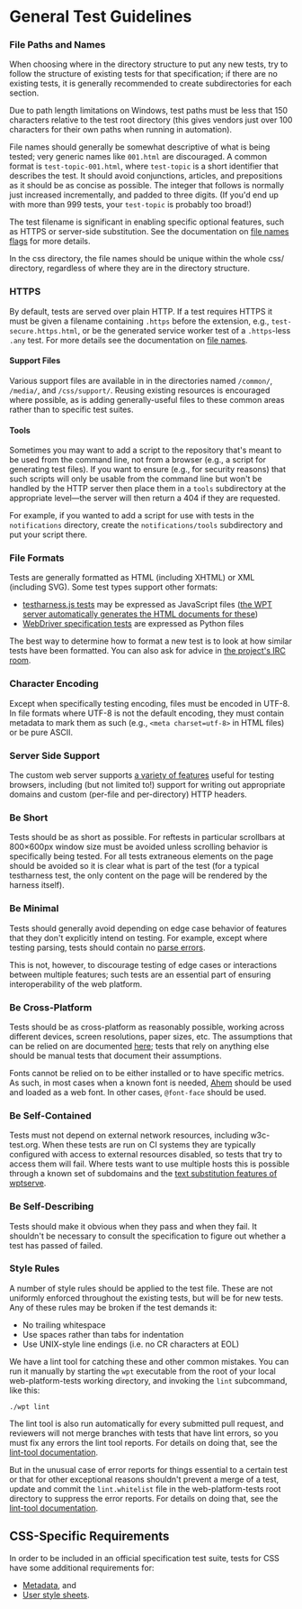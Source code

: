 # General Test Guidelines

### File Paths and Names

When choosing where in the directory structure to put any new tests,
try to follow the structure of existing tests for that specification;
if there are no existing tests, it is generally recommended to create
subdirectories for each section.

Due to path length limitations on Windows, test paths must be less
that 150 characters relative to the test root directory (this gives
vendors just over 100 characters for their own paths when running in
automation).

File names should generally be somewhat descriptive of what is being
tested; very generic names like `001.html` are discouraged. A common
format is `test-topic-001.html`, where `test-topic` is a short
identifier that describes the test. It should avoid conjunctions,
articles, and prepositions as it should be as concise as possible. The
integer that follows is normally just increased incrementally, and
padded to three digits. (If you'd end up with more than 999 tests,
your `test-topic` is probably too broad!)

The test filename is significant in enabling specific optional features, such as HTTPS
or server-side substitution. See the documentation on [file names flags][file-name-flags]
for more details.

In the css directory, the file names should be unique within the whole
css/ directory, regardless of where they are in the directory structure.

### HTTPS

By default, tests are served over plain HTTP. If a test requires HTTPS
it must be given a filename containing `.https` before the extension,
e.g., `test-secure.https.html`, or be the generated service worker test
of a `.https`-less `.any` test. For more details see the documentation
on [file names][file-name-flags].

#### Support Files

Various support files are available in in the directories named `/common/`,
`/media/`, and `/css/support/`. Reusing existing resources is encouraged where
possible, as is adding generally-useful files to these common areas rather than
to specific test suites.


#### Tools

Sometimes you may want to add a script to the repository that's meant
to be used from the command line, not from a browser (e.g., a script
for generating test files). If you want to ensure (e.g., for security
reasons) that such scripts will only be usable from the command line
but won't be handled by the HTTP server then place them in a `tools`
subdirectory at the appropriate level—the server will then return a
404 if they are requested.

For example, if you wanted to add a script for use with tests in the
`notifications` directory, create the `notifications/tools`
subdirectory and put your script there.


### File Formats

Tests are generally formatted as HTML (including XHTML) or XML (including SVG).
Some test types support other formats:

- [testharness.js tests](testharness) may be expressed as JavaScript files
  ([the WPT server automatically generates the HTML documents for these][server
  features])
- [WebDriver specification tests](wdspec) are expressed as Python files

The best way to determine how to format a new test is to look at how similar
tests have been formatted. You can also ask for advice in [the project's IRC
room][IRC].


### Character Encoding

Except when specifically testing encoding, files must be encoded in
UTF-8. In file formats where UTF-8 is not the default encoding, they
must contain metadata to mark them as such (e.g., `<meta
charset=utf-8>` in HTML files) or be pure ASCII.


### Server Side Support

The custom web server
supports [a variety of features][server features] useful for testing
browsers, including (but not limited to!) support for writing out
appropriate domains and custom (per-file and per-directory) HTTP
headers.


### Be Short

Tests should be as short as possible. For reftests in particular
scrollbars at 800&#xD7;600px window size must be avoided unless scrolling
behavior is specifically being tested. For all tests extraneous
elements on the page should be avoided so it is clear what is part of
the test (for a typical testharness test, the only content on the page
will be rendered by the harness itself).


### Be Minimal

Tests should generally avoid depending on edge case behavior of
features that they don't explicitly intend on testing. For example,
except where testing parsing, tests should contain
no [parse errors](https://validator.nu).

This is not, however, to discourage testing of edge cases or
interactions between multiple features; such tests are an essential
part of ensuring interoperability of the web platform.


### Be Cross-Platform

Tests should be as cross-platform as reasonably possible, working
across different devices, screen resolutions, paper sizes, etc. The
assumptions that can be relied on are documented [here][assumptions];
tests that rely on anything else should be manual tests that document
their assumptions.

Fonts cannot be relied on to be either installed or to have specific
metrics. As such, in most cases when a known font is needed, [Ahem][ahem]
should be used and loaded as a web font. In other cases, `@font-face`
should be used.


### Be Self-Contained

Tests must not depend on external network resources, including
w3c-test.org. When these tests are run on CI systems they are
typically configured with access to external resources disabled, so
tests that try to access them will fail. Where tests want to use
multiple hosts this is possible through a known set of subdomains and
the [text substitution features of wptserve](server-features).


### Be Self-Describing

Tests should make it obvious when they pass and when they fail. It
shouldn't be necessary to consult the specification to figure out
whether a test has passed of failed.


### Style Rules

A number of style rules should be applied to the test file. These are
not uniformly enforced throughout the existing tests, but will be for
new tests. Any of these rules may be broken if the test demands it:

 * No trailing whitespace
 * Use spaces rather than tabs for indentation
 * Use UNIX-style line endings (i.e. no CR characters at EOL)

We have a lint tool for catching these and other common mistakes. You
can run it manually by starting the `wpt` executable from the root of
your local web-platform-tests working directory, and invoking the
`lint` subcommand, like this:

```
./wpt lint
```

The lint tool is also run automatically for every submitted pull request,
and reviewers will not merge branches with tests that have lint errors, so
you must fix any errors the lint tool reports. For details on doing that,
see the [lint-tool documentation][lint-tool].

But in the unusual case of error reports for things essential to a certain
test or that for other exceptional reasons shouldn't prevent a merge of a
test, update and commit the `lint.whitelist` file in the web-platform-tests
root directory to suppress the error reports. For details on doing that,
see the [lint-tool documentation][lint-tool].


## CSS-Specific Requirements

In order to be included in an official specification test suite, tests
for CSS have some additional requirements for:

* [Metadata][css-metadata], and
* [User style sheets][css-user-styles].


[server features]: server-features
[assumptions]: assumptions
[ahem]: ahem
[IRC]: irc://irc.w3.org:6667/testing
[lint-tool]: lint-tool
[css-metadata]: css-metadata
[css-user-styles]: css-user-styles
[file-name-flags]: file-names
